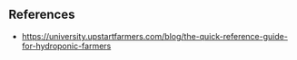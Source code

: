 ## References

* https://university.upstartfarmers.com/blog/the-quick-reference-guide-for-hydroponic-farmers
